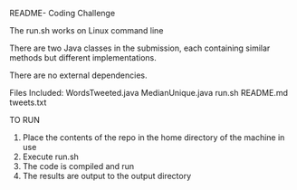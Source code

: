README- Coding Challenge

The run.sh works on Linux command line

There are two Java classes in the submission, each containing similar methods but different implementations.

There are no external dependencies.

Files Included:
WordsTweeted.java
MedianUnique.java
run.sh
README.md
tweets.txt


TO RUN
1. Place the contents of the repo in the home directory of the machine in use
2. Execute run.sh
3. The code is compiled and run
4. The results are output to the output directory